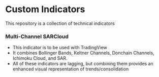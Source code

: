 # Custom Indicators
This repository is a collection of technical indicators 

### Multi-Channel SARCloud
- This indicator is to be used with TradingView
- It combines Bollinger Bands, Keltner Channels, Donchain Channels, Ichimoku Cloud, and SAR. 
- All of these indicators are lagging, but combining them provides an enhanced visual representation of trends/consolidation